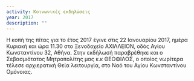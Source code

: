 ```yaml
---
activity: Κοινωνικές εκδηλώσεις
year: 2017
description: ""
---
```


Η κοπή της πίτας για το έτος 2017 έγινε στις 22 Ιανουαρίου 2017, ημέρα Κυριακή και ώρα 11.30 στο Ξενοδοχείο ΑΧΙΛΛΕΙΟΝ, οδός Αγίου Κωνσταντίνου 32, Αθήνα. Στην εκδήλωσή παραβρέθηκε και ο Σεβασμιότατος Μητροπολίτης μας κ.κ ΘΕΟΦΙΛΟΣ, ο οποίος νωρίτερα τέλεσε αρχιερατική Θεία λειτουργία, στο Ναό του Αγίου Κωνσταντίνου Ομόνοιας.
